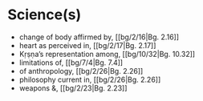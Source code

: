 # Science(s)

* change of body affirmed by, [[bg/2/16|Bg. 2.16]]
* heart as perceived in, [[bg/2/17|Bg. 2.17]]
* Kṛṣṇa’s representation among, [[bg/10/32|Bg. 10.32]]
* limitations of, [[bg/7/4|Bg. 7.4]]
* of anthropology, [[bg/2/26|Bg. 2.26]]
* philosophy current in, [[bg/2/26|Bg. 2.26]]
* weapons &, [[bg/2/23|Bg. 2.23]]
